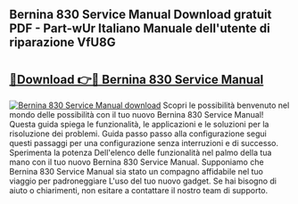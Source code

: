 ## Bernina 830 Service Manual Download gratuit PDF - Part-wUr Italiano Manuale dell'utente di riparazione VfU8G

# <h2><a href="http://dfaczpf.blite.top/?on=Bernina+830+Service+Manual">🔗Download 👉🔴 Bernina 830 Service Manual</a></h2>

[![Bernina 830 Service Manual download](https://i.imgur.com/lujVjoI.png)](http://dfaczpf.blite.top/?on=Bernina+830+Service+Manual)
Scopri le possibilità benvenuto nel mondo delle possibilità con il tuo nuovo Bernina 830 Service Manual! Questa guida spiega le funzionalità, le applicazioni e le soluzioni per la risoluzione dei problemi. Guida passo passo alla configurazione segui questi passaggi per una configurazione senza interruzioni e di successo. Sperimenta la potenza Dell'elenco delle funzionalità nel palmo della tua mano con il tuo nuovo Bernina 830 Service Manual. Supponiamo che Bernina 830 Service Manual sia stato un compagno affidabile nel tuo viaggio per padroneggiare L'uso del tuo nuovo gadget. Se hai bisogno di aiuto o chiarimenti, non esitare a contattare il nostro team di supporto.
